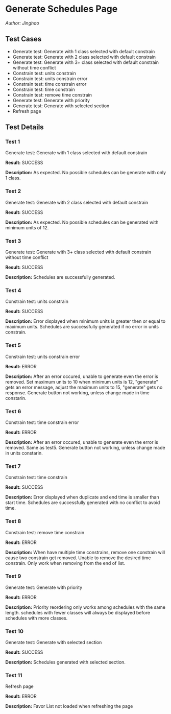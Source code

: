 # Generate Schedules Page
*Author: Jinghao*

## Test Cases
- Generate test: Generate with 1 class selected with default constrain
- Generate test: Generate with 2 class selected with default constrain
- Generate test: Generate with 3+ class selected with default constrain without time conflict
- Constrain test: units constrain
- Constrain test: units constrain error
- Constrain test: time constrain error
- Constrain test: time constrain
- Constrain test: remove time constrain 
- Generate test: Generate with priority
- Generate test: Generate with selected section
- Refresh page

## Test Details

### Test 1

Generate test: Generate with 1 class selected with default constrain

**Result:**
SUCCESS

**Description:**
As expected. No possible schedules can be generate with only 1 class.

### Test 2

Generate test: Generate with 2 class selected with default constrain

**Result:**
SUCCESS

**Description:**
As expected. No possible schedules can be generated with minimum units of 12. 

### Test 3

Generate test: Generate with 3+ class selected with default constrain without time conflict

**Result:**
SUCCESS

**Description:**
Schedules are successfully generated.

### Test 4

Constrain test: units constrain

**Result:**
SUCCESS

**Description:**
Error displayed when minimum units is greater then or equal to maximum units.
Schedules are successfully generated if no error in units constrain.

### Test 5

Constrain test: units constrain error

**Result:**
ERROR

**Description:**
After an error occured, unable to generate even the error is removed.
Set maximum units to 10 when minimum units is 12,
"generate" gets an error message,
adjust the maximum units to 15,
"generate" gets no response.
Generate button not working, unless change made in time constarin.

### Test 6

Constrain test: time constrain error

**Result:**
ERROR

**Description:**
After an error occured, unable to generate even the error is removed.
Same as test5.
Generate button not working, unless change made in units constarin.

### Test 7

Constrain test: time constrain

**Result:**
SUCCESS

**Description:**
Error displayed when duplicate and end time is smaller than start time.
Schedules are successfully generated with no conflict to avoid time.

### Test 8

Constrain test: remove time constrain 

**Result:**
ERROR

**Description:**
When have multiple time constrains, remove one constrain will cause two constrain get removed. 
Unable to remove the desired time constrain. 
Only work when removing from the end of list.

### Test 9

Generate test: Generate with priority

**Result:**
ERROR

**Description:**
Priority reordering only works among schedules with the same length.
schedules with fewer classes will always be displayed before schedules with more classes. 

### Test 10

Generate test: Generate with selected section

**Result:**
SUCCESS

**Description:**
Schedules generated with selected section. 

### Test 11

Refresh page

**Result:**
ERROR

**Description:**
Favor List not loaded when refreshing the page